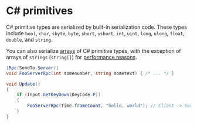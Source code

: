# C# primitives

C# primitive types are serialized by built-in serialization code. These types include `bool`, `char`, `sbyte`, `byte`, `short`, `ushort`, `int`, `uint`, `long`, `ulong`, `float`, `double`, and `string`.

You can also serialize [arrays](serialization-arrays.md) of C# primitive types, with the exception of arrays of `strings` (`string[]`) for [performance reasons](serialization-arrays.md#performance-considerations).

```csharp
[Rpc(SendTo.Server)]
void FooServerRpc(int somenumber, string sometext) { /* ... */ }

void Update()
{
    if (Input.GetKeyDown(KeyCode.P))
    {
        FooServerRpc(Time.frameCount, "hello, world"); // Client -> Server
    }
}
```

